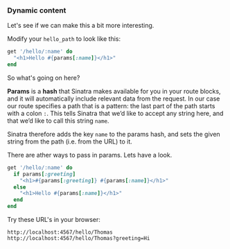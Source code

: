 ### Dynamic content

Let's see if we can make this a bit more interesting.

Modify your `hello_path` to look like this:

```ruby
get '/hello/:name' do
  "<h1>Hello #{params[:name]}</h1>"
end
```
So what's going on here? 

**Params** is a **hash** that Sinatra makes available for you in your route blocks, and it will automatically include relevant data from the request.
In our case our route specifies a path that is a pattern: the last part of the path starts with a colon `:`. This tells Sinatra that we’d like to accept any string here, and that we’d like to call this string `name`.

Sinatra therefore adds the key `name` to the params hash, and sets the given string from the path (i.e. from the URL) to it.

There are ather ways to pass in params. Lets have a look.

```ruby
get '/hello/:name' do
  if params[:greeting]
    "<h1>#{params[:greeting]} #{params[:name]}</h1>"
  else
    "<h1>Hello #{params[:name]}</h1>"
  end
end
```

Try these URL's in your browser: 
```
http://localhost:4567/hello/Thomas
http://localhost:4567/hello/Thomas?greeting=Hi
```

